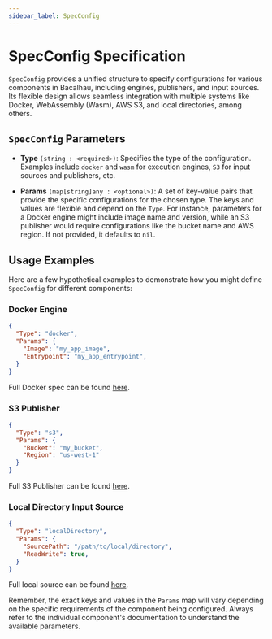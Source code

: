 ```yaml
---
sidebar_label: SpecConfig
---
```


# SpecConfig Specification

`SpecConfig` provides a unified structure to specify configurations for various components in Bacalhau, including engines, publishers, and input sources. Its flexible design allows seamless integration with multiple systems like Docker, WebAssembly (Wasm), AWS S3, and local directories, among others.


## `SpecConfig` Parameters

- **Type** `(string : <required>)`: Specifies the type of the configuration. Examples include `docker` and `wasm` for execution engines, `S3` for input sources and publishers, etc.

- **Params** `(map[string]any : <optional>)`: A set of key-value pairs that provide the specific configurations for the chosen type. The keys and values are flexible and depend on the `Type`. For instance, parameters for a Docker engine might include image name and version, while an S3 publisher would require configurations like the bucket name and AWS region. If not provided, it defaults to `nil`.

## Usage Examples

Here are a few hypothetical examples to demonstrate how you might define `SpecConfig` for different components:

### Docker Engine

```json
{
  "Type": "docker",
  "Params": {
    "Image": "my_app_image",
    "Entrypoint": "my_app_entrypoint",
  }
}
```
Full Docker spec can be found [here](../../other-specifications/engines/docker).

### S3 Publisher

```json
{
  "Type": "s3",
  "Params": {
    "Bucket": "my_bucket",
    "Region": "us-west-1"
  }
}
```
Full S3 Publisher can be found [here](../../other-specifications/publishers/s3).

### Local Directory Input Source

```json
{
  "Type": "localDirectory",
  "Params": {
    "SourcePath": "/path/to/local/directory",
    "ReadWrite": true,
  }
}
```
Full local source can be found [here](../../other-specifications/sources/local.md).

Remember, the exact keys and values in the `Params` map will vary depending on the specific requirements of the component being configured. Always refer to the individual component's documentation to understand the available parameters.
